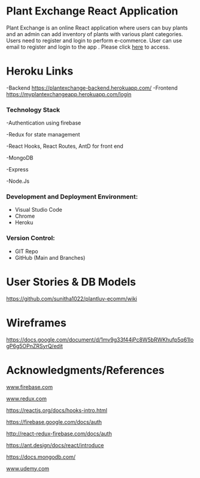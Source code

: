 
# Plant Exchange React Application
Plant Exchange is an online React application where users can buy plants and an admin can add inventory of  plants with various plant categories. 
Users need to register and login to perform e-commerce.
User can use email to register and login to the app .
Please click [here](https://myplantexchangeapp.herokuapp.com/login) to access.




# Heroku Links
-Backend https://plantexchange-backend.herokuapp.com/
-Frontend https://myplantexchangeapp.herokuapp.com/login

### Technology Stack

-Authentication using firebase

-Redux for state management

-React Hooks, React Routes, AntD for front end

-MongoDB

-Express

-Node.Js

### Development and Deployment Environment:
- Visual Studio Code
- Chrome
- Heroku

### Version Control:
- GIT Repo
- GitHub (Main and Branches)


# User Stories & DB Models
https://github.com/sunitha1022/plantluv-ecomm/wiki

# Wireframes
https://docs.google.com/document/d/1mv9g33f44jPc8W5bRWKhufp5q61IogP6g5OPnZRSyrQ/edit


# Acknowledgments/References 

www.firebase.com

www.redux.com

https://reactjs.org/docs/hooks-intro.html

https://firebase.google.com/docs/auth

http://react-redux-firebase.com/docs/auth

https://ant.design/docs/react/introduce

https://docs.mongodb.com/

www.udemy.com






